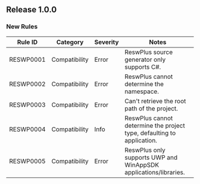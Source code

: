 ﻿## Release 1.0.0

### New Rules

Rule ID | Category | Severity | Notes
--------|----------|----------|--------------------
RESWP0001 | Compatibility    | Error    | ReswPlus source generator only supports C#.
RESWP0002 | Compatibility    | Error    | ReswPlus cannot determine the namespace.
RESWP0003 | Compatibility    | Error    | Can't retrieve the root path of the project.
RESWP0004 | Compatibility    | Info    | ReswPlus cannot determine the project type, defaulting to application.
RESWP0005 | Compatibility    | Error    | ReswPlus only supports UWP and WinAppSDK applications/libraries.